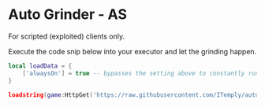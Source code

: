 <h1>Auto Grinder - AS</h1>
For scripted (exploited) clients only. 

Execute the code snip below into your executor and let the grinding happen.

```lua
local loadData = {
    ['alwaysOn'] = true -- bypasses the setting above to constantly run (reccomended for client that don't lag)
}

loadstring(game:HttpGet('https://raw.githubusercontent.com/ITemply/autogrinder/main/main.lua'))(loadData)
```
